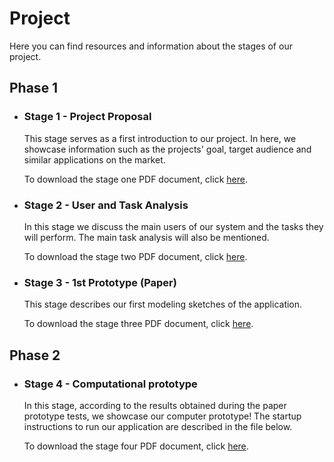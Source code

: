 # Project

Here you can find resources and information about the stages of our project.

## Phase 1

  * ### Stage 1 - Project Proposal

      This stage serves as a first introduction to our project. In here, we showcase information such as the projects' goal, target audience and similar applications on the market.

      To download the stage one PDF document, click [here](assets/Stage1.pdf).

  * ### Stage 2 - User and Task Analysis

      In this stage we discuss the main users of our system and the tasks they will perform. The main task analysis will also be mentioned.

      To download the stage two PDF document, click [here](assets/Stage2.pdf).
  
  * ### Stage 3 - 1st Prototype (Paper)

      This stage describes our first modeling sketches of the application.

      To download the stage three PDF document, click [here](assets/Stage3.pdf).

## Phase 2

  * ### Stage 4 - Computational prototype

      In this stage, according to the results obtained during the paper prototype tests, we showcase our computer prototype!
      The startup instructions to run our application are described in the file below.

      To download the stage four PDF document, click [here](assets/Stage4.pdf).
      
